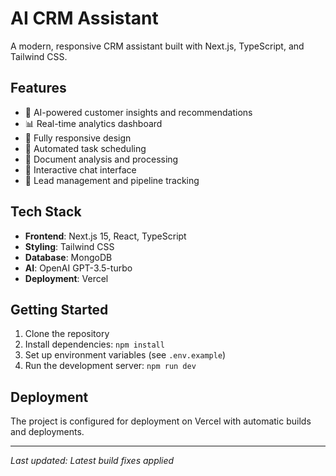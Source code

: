 # AI CRM Assistant

A modern, responsive CRM assistant built with Next.js, TypeScript, and Tailwind CSS.

## Features

- 🤖 AI-powered customer insights and recommendations
- 📊 Real-time analytics dashboard
- 📱 Fully responsive design
- 🔄 Automated task scheduling
- 📄 Document analysis and processing
- 💬 Interactive chat interface
- 🎯 Lead management and pipeline tracking

## Tech Stack

- **Frontend**: Next.js 15, React, TypeScript
- **Styling**: Tailwind CSS
- **Database**: MongoDB
- **AI**: OpenAI GPT-3.5-turbo
- **Deployment**: Vercel

## Getting Started

1. Clone the repository
2. Install dependencies: `npm install`
3. Set up environment variables (see `.env.example`)
4. Run the development server: `npm run dev`

## Deployment

The project is configured for deployment on Vercel with automatic builds and deployments.

---
*Last updated: Latest build fixes applied*
